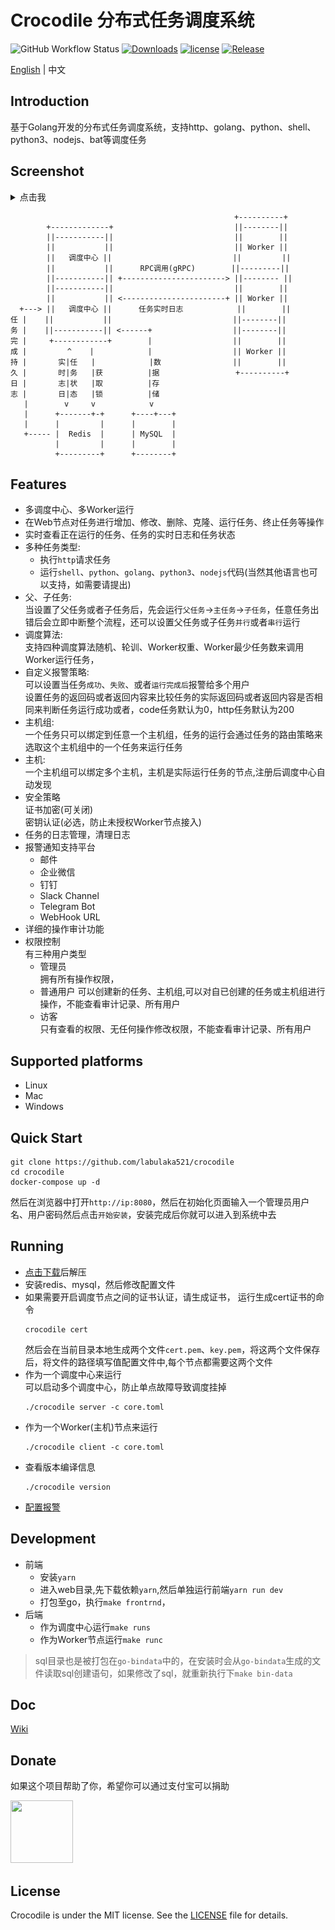 # Crocodile 分布式任务调度系统

![GitHub Workflow Status](https://img.shields.io/github/workflow/status/labulaka521/crocodile/Build_release)
[![Downloads](https://img.shields.io/github/downloads/labulaka521/crocodile/total.svg)](https://github.com/labulaka521/crocodile/releases)
[![license](https://img.shields.io/github/license/mashape/apistatus.svg?maxAge=2592000)](https://github.com/labulaka521/crocodile/blob/master/LICENSE)
[![Release](https://img.shields.io/github/release/labulaka521/crocodile.svg?label=Release)](https://github.com/labulaka521/crocodile/releases)


[English](./README.md) | 中文 


## Introduction
基于Golang开发的分布式任务调度系统，支持http、golang、python、shell、python3、nodejs、bat等调度任务  

## Screenshot
<details>
<summary>点击我</summary>

![](./screenshot/2.png)
![](./screenshot/8.png)
![](./screenshot/3.png)
![](./screenshot/4.png)
![](./screenshot/5.png)
![](./screenshot/6.png)
![](./screenshot/7.png)
![](./screenshot/1.png)
</details>

```          
                                                  +----------+
        +-------------+                           ||--------||
        ||-----------||                           ||        ||
        ||           ||                           || Worker ||
        ||   调度中心 ||                           ||         ||
        ||           ||      RPC调用(gRPC)        ||---------||
        ||-----------|| +-----------------------> ||-------- ||
        ||-----------||                           ||        ||
        ||           || <-----------------------+ || Worker ||
  +---> ||   调度中心 ||      任务实时日志            ||        ||
任 |    ||           ||                           ||--------||
务 |    ||-----------|| <------+                  ||--------||
完 |     +------------+        |                  ||        ||
成 |         ^    |            |                  || Worker ||
持 |       实|任   |            |数                ||        ||                
久 |       时|务   |获          |据                 +----------+ 
日 |       志|状   |取          |存                
志 |       日|态   |锁          |储
   |        v     v            v
   |      +-------+-+      +----+---+
   |      |         |      |        |
   +----- |  Redis  |      | MySQL  |
          |         |      |        |
          +---------+      +--------+
```

## Features
- 多调度中心、多Worker运行
- 在Web节点对任务进行增加、修改、删除、克隆、运行任务、终止任务等操作
- 实时查看正在运行的任务、任务的实时日志和任务状态
- 多种任务类型:
    - 执行`http`请求任务
    - 运行`shell`、`python`、`golang`、`python3`、`nodejs`代码(当然其他语言也可以支持，如需要请提出)
- 父、子任务:   
    当设置了父任务或者子任务后，先会运行`父任务`->`主任务`->`子任务`，任意任务出错后会立即中断整个流程，还可以设置父任务或子任务`并行`或者`串行`运行
- 调度算法:  
    支持四种调度算法随机、轮训、Worker权重、Worker最少任务数来调用Worker运行任务，
- 自定义报警策略:  
    可以设置当任务`成功`、`失败`、或者`运行完成后`报警给多个用户  
    设置任务的返回码或者返回内容来比较任务的实际返回码或者返回内容是否相同来判断任务运行成功或者，code任务默认为0，http任务默认为200  
- 主机组:  
    一个任务只可以绑定到任意一个主机组，任务的运行会通过任务的路由策略来选取这个主机组中的一个任务来运行任务
- 主机:  
    一个主机组可以绑定多个主机，主机是实际运行任务的节点,注册后调度中心自动发现
- 安全策略  
    证书加密(可关闭)     
    密钥认证(必选，防止未授权Worker节点接入)
- 任务的日志管理，清理日志
- 报警通知支持平台  
    - 邮件  
    - 企业微信  
    - 钉钉  
    - Slack Channel   
    - Telegram Bot
    - WebHook URL
- 详细的操作审计功能  
- 权限控制  
    有三种用户类型
    - 管理员  
        拥有所有操作权限，
    - 普通用户
        可以创建新的任务、主机组,可以对自已创建的任务或主机组进行操作，不能查看审计记录、所有用户
    - 访客  
        只有查看的权限、无任何操作修改权限，不能查看审计记录、所有用户


## Supported platforms
- Linux
- Mac
- Windows


## Quick Start

```
git clone https://github.com/labulaka521/crocodile
cd crocodile
docker-compose up -d
```
然后在浏览器中打开`http://ip:8080`，然后在初始化页面输入一个管理员用户名、用户密码然后点击`开始安装`，安装完成后你就可以进入到系统中去

## Running
- [点击下载](https://github.com/labulaka521/crocodile/releases)后解压
- 安装redis、mysql，然后修改配置文件
- 如果需要开启调度节点之间的证书认证，请生成证书，
    运行生成cert证书的命令
    ```shell
    crocodile cert
    ```
    然后会在当前目录本地生成两个文件`cert.pem`、`key.pem`，将这两个文件保存后，将文件的路径填写值配置文件中,每个节点都需要这两个文件
- 作为一个调度中心来运行  
    可以启动多个调度中心，防止单点故障导致调度挂掉  
    ```shell
    ./crocodile server -c core.toml
    ```
- 作为一个Worker(主机)节点来运行  
    ```shell
    ./crocodile client -c core.toml
    ```
- 查看版本编译信息
    ```
    ./crocodile version
    ```
- [配置报警](https://github.com/labulaka521/crocodile/wiki/%E9%85%8D%E7%BD%AE%E6%8A%A5%E8%AD%A6%E9%80%9A%E7%9F%A5)

## Development
- 前端
    - 安装`yarn`
    - 进入web目录,先下载依赖`yarn`,然后单独运行前端`yarn run dev`
    - 打包至go，执行`make frontrnd`，
- 后端
    - 作为调度中心运行`make runs`
    - 作为Worker节点运行`make runc`
> sql目录也是被打包在`go-bindata`中的，在安装时会从`go-bindata`生成的文件读取sql创建语句，如果修改了sql，就重新执行下`make bin-data`

## Doc
[Wiki](https://github.com/labulaka521/crocodile/wiki/)

## Donate
如果这个项目帮助了你，希望你可以通过支付宝可以捐助

<img src="./screenshot/alipay.jpg" width=100 height=100>


## License
Crocodile is under the MIT license. See the [LICENSE](./LICENSE) file for details.
